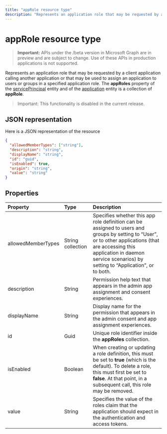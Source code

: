 ---title: "appRole resource type"description: "Represents an application role that may be requested by a client application calling another application or that may be used to assign an application to users or groups in a specified application role. The **appRoles** property of the servicePrincipal entity and of the application entity is a collection of **appRole**."---# appRole resource type

> **Important:** APIs under the /beta version in Microsoft Graph are in preview and are subject to change. Use of these APIs in production applications is not supported.

Represents an application role that may be requested by a client application calling another application or that may be used to assign an application to users or groups in a specified application role. The **appRoles** property of the [servicePrincipal](serviceprincipal.md) entity and of the [application](application.md) entity is a collection of **appRole**.

> Important: This functionality is disabled in the current release.

## JSON representation

Here is a JSON representation of the resource

<!-- {
  "blockType": "resource",
  "optionalProperties": [

  ],
  "@odata.type": "microsoft.graph.approle"
}-->

```json
{
  "allowedMemberTypes": ["string"],
  "description": "string",
  "displayName": "string",
  "id": "guid",
  "isEnabled": true,
  "origin": "string",
  "value": "string"
}

```
## Properties
| Property	   | Type	|Description|
|:---------------|:--------|:----------|
|allowedMemberTypes|String collection|Specifies whether this app role definition can be assigned to users and groups by setting to “User”, or to other applications (that are accessing this application in daemon service scenarios) by setting to “Application”, or to both.|
|description|String|Permission help text that appears in the admin app assignment and consent experiences.|
|displayName|String|Display name for the permission that appears in the admin consent and app assignment experiences.|
|id|Guid|Unique role identifier inside the **appRoles** collection.|
|isEnabled|Boolean|When creating or updating a role definition, this must be set to **true** (which is the default). To delete a role, this must first be set to **false**.  At that point, in a subsequent call, this role may be removed.|
|value|String|Specifies the value of the roles claim that the application should expect in the authentication and access tokens.|

<!-- uuid: 8fcb5dbc-d5aa-4681-8e31-b001d5168d79
2015-10-25 14:57:30 UTC -->
<!-- {
  "type": "#page.annotation",
  "description": "appRole resource",
  "keywords": "",
  "section": "documentation",
  "tocPath": ""
}-->